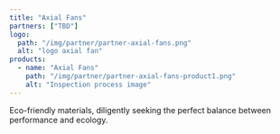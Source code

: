 ```yaml
---
title: "Axial Fans"
partners: ["TBD"]
logo:
  path: "/img/partner/partner-axial-fans.png"
  alt: "logo axial fan"
products:
  - name: "Axial Fans"
    path: "/img/partner/partner-axial-fans-product1.png"
    alt: "Inspection process image"
---
```

Eco-friendly materials, diligently seeking the perfect balance between performance and ecology.